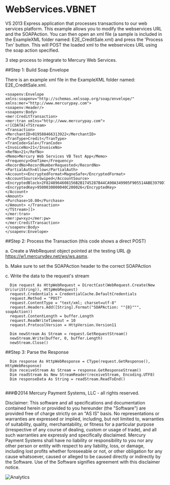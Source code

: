 ﻿WebServices.VBNET
====================

VS 2013 Express application that processes transactions to our web services platform.  This example allows you to modify the webservices URL and the SOAPAction.  You can then open an xml file (a sample is included in the ExampleXML folder named:  E2E_CreditSale.xml) and press the 'Process Txn' button.  This will POST the loaded xml to the webservices URL using the soap action specified.

3 step process to integrate to Mercury Web Services.

##Step 1: Build Soap Envelope

There is an example xml file in the ExampleXML folder named:  E2E_CreditSale.xml.
  
```
<soapenv:Envelope xmlns:soapenv="http://schemas.xmlsoap.org/soap/envelope/" xmlns:mer="http://www.mercurypay.com">
<soapenv:Header/>
<soapenv:Body>
<mer:CreditTransaction>
<mer:tran xmlns="http://www.mercurypay.com">
<![CDATA[<TStream> 
<Transaction> 
<MerchantID>019588466313922</MerchantID> 
<TranType>Credit</TranType> 
<TranCode>Sale</TranCode> 
<InvoiceNo>21</InvoiceNo> 
<RefNo>21</RefNo> 
<Memo>Mercury Web Services VB Test App</Memo> 
<Frequency>OneTime</Frequency> 
<RecordNo>RecordNumberRequested</RecordNo> 
<PartialAuth>Allow</PartialAuth> 
<Account><EncryptedFormat>MagneSafe</EncryptedFormat> 
<AccountSource>Swiped</AccountSource> 
<EncryptedBlock>2F8248964608156B2B1745287B44CA90A349905F905514ABE3979D7957F13804705684B1C9D5641C</EncryptedBlock> 
<EncryptedKey>9500030000040C200026</EncryptedKey> 
</Account> 
<Amount> 
<Purchase>10.00</Purchase> 
</Amount> </Transaction> 
</TStream>]]>
</mer:tran>
<mer:pw>xyz</mer:pw>
</mer:CreditTransaction>
</soapenv:Body>
</soapenv:Envelope>

```
  
##Step 2: Process the Transaction (this code shows a direct POST)

a. Create a WebRequest object pointed at the testing URL @ https://w1.mercurydev.net/ws/ws.asmx.

b. Make sure to set the SOAPAction header to the correct SOAPAction

c. Write the data to the request's stream

```
  Dim request As HttpWebRequest = DirectCast(WebRequest.Create(New Uri(uriString)), HttpWebRequest)
  request.Credentials = CredentialCache.DefaultCredentials
  request.Method = "POST"
  request.ContentType = "text/xml; charset=utf-8"
  request.Headers.Add([String].Format("SOAPAction: ""{0}""", soapAction))
  request.ContentLength = buffer.Length
  request.ReadWriteTimeout = 10
  request.ProtocolVersion = HttpVersion.Version11
  
  Dim newStream As Stream = request.GetRequestStream()
  newStream.Write(buffer, 0, buffer.Length)
  newStream.Close()
```

##Step 3: Parse the Response


```
  Dim response As HttpWebResponse = CType(request.GetResponse(), HttpWebResponse)
  Dim receiveStream As Stream = response.GetResponseStream()
  Dim readStream As New StreamReader(receiveStream, Encoding.UTF8)
  Dim responseData As String = readStream.ReadToEnd()
  
```

###©2014 Mercury Payment Systems, LLC - all rights reserved.

Disclaimer:
This software and all specifications and documentation contained herein or provided to you hereunder (the "Software") are provided free of charge strictly on an "AS IS" basis. No representations or warranties are expressed or implied, including, but not limited to, warranties of suitability, quality, merchantability, or fitness for a particular purpose (irrespective of any course of dealing, custom or usage of trade), and all such warranties are expressly and specifically disclaimed. Mercury Payment Systems shall have no liability or responsibility to you nor any other person or entity with respect to any liability, loss, or damage, including lost profits whether foreseeable or not, or other obligation for any cause whatsoever, caused or alleged to be caused directly or indirectly by the Software. Use of the Software signifies agreement with this disclaimer notice.

![Analytics](https://ga-beacon.appspot.com/UA-60858025-21/WebServices.VBNET/readme?pixel)
